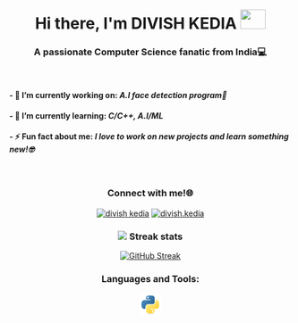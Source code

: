 <div align="center">
  <h1>Hi there, I'm DIVISH KEDIA</a> <img src="https://media.giphy.com/media/hvRJCLFzcasrR4ia7z/giphy.gif" height="35px" width="45px"> </h1>
  
<h3 align="center">A passionate Computer Science fanatic from India💻</h3>
<br>

<h4 align="left">- 🔭 I’m currently working on: <em>A.I face detection program🤖</em></h4>

<h4 align="left">- 🌱 I’m currently learning: <em>C/C++, A.I/ML</em></h4>

<h4 align="left">- ⚡ Fun fact about me: <em>I love to work on new projects and learn something new!🤓</em></h4>
<br>

<h3 align="center">Connect with me!🌐</h3>
<p align="center">
<a href="https://linkedin.com/in/divish kedia" target="blank"><img align="center" src="https://raw.githubusercontent.com/rahuldkjain/github-profile-readme-generator/master/src/images/icons/Social/linked-in-alt.svg" alt="divish kedia" height="30" width="40" /></a>
<a href="https://instagram.com/divish.kedia" target="blank"><img align="center" src="https://raw.githubusercontent.com/rahuldkjain/github-profile-readme-generator/master/src/images/icons/Social/instagram.svg" alt="divish.kedia" height="30" width="40" /></a>
</p>

<h3 align="center"><img src="https://em-content.zobj.net/source/noto-emoji-animations/344/fire_1f525.gif" width="40"> Streak stats</h3>

[![GitHub Streak](https://github-readme-streak-stats.herokuapp.com?user=ItzZillian&theme=city-lights)](https://git.io/streak-stats)
<br>

<h3 align="center">Languages and Tools:</h3>
<p align="center"> <a href="https://www.python.org" target="_blank" rel="noreferrer"> <img src="https://raw.githubusercontent.com/devicons/devicon/master/icons/python/python-original.svg" alt="python" width="40" height="40"/> </a> </p>
